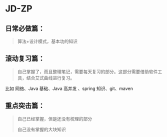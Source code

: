 # JD-ZP

## 日常必做篇：

> 算法+设计模式，基本功的知识

## 滚动复习篇： 

> 自己掌握了，而且整理笔记，需要每天复习的部分。这部分需要借助软件工具，结合艾式曲线进行复习。

比如 网络、Java 基础、Java 高并发 、spring 知识、git、maven 

## 重点突击篇：

> 自己已经掌握，但是还没有梳理的部分
>
> 自己没有掌握的大块知识



## 

